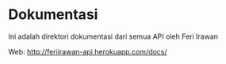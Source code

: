 # Dokumentasi
Ini adalah direktori dokumentasi dari semua API oleh Feri Irawan

Web: http://feriirawan-api.herokuapp.com/docs/
